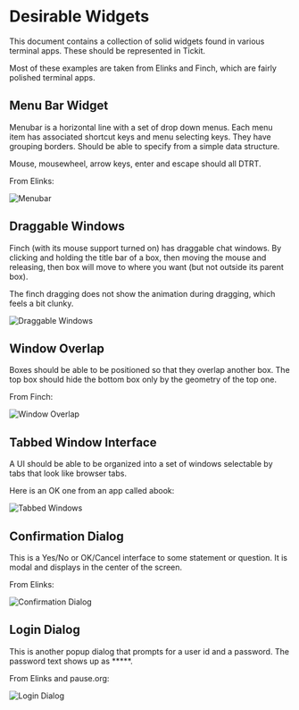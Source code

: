 # Desirable Widgets

This document contains a collection of solid widgets found in various
terminal apps. These should be represented in Tickit.

Most of these examples are taken from Elinks and Finch, which are
fairly polished terminal apps.

## Menu Bar Widget

Menubar is a horizontal line with a set of drop down menus. Each menu
item has associated shortcut keys and menu selecting keys. They have
grouping borders. Should be able to specify from a simple data
structure.

Mouse, mousewheel, arrow keys, enter and escape should all DTRT.

From Elinks:

![Menubar](https://raw.github.com/ingydotnet/tickit-widgets-todo/master/image/menubar.png)

## Draggable Windows

Finch (with its mouse support turned on) has draggable chat windows. By clicking and holding the title bar of a box, then moving the mouse and releasing, then box will move to where you want (but not outside its parent box).

The finch dragging does not show the animation during dragging, which feels a bit clunky.

![Draggable Windows](https://raw.github.com/ingydotnet/tickit-widgets-todo/master/image/draggable-windows.png)

## Window Overlap

Boxes should be able to be positioned so that they overlap another
box. The top box should hide the bottom box only by the geometry of
the top one.

From Finch:

![Window Overlap](https://raw.github.com/ingydotnet/tickit-widgets-todo/master/image/window-overlap.png)

## Tabbed Window Interface

A UI should be able to be organized into a set of windows selectable by tabs that look like browser tabs.

Here is an OK one from an app called abook:

![Tabbed Windows](https://raw.github.com/ingydotnet/tickit-widgets-todo/master/image/tabbed-windows.png)

## Confirmation Dialog

This is a Yes/No or OK/Cancel interface to some statement or question.
It is modal and displays in the center of the screen.

From Elinks:

![Confirmation Dialog](https://raw.github.com/ingydotnet/tickit-widgets-todo/master/image/confirmation-dialog.png)

## Login Dialog

This is another popup dialog that prompts for a user id and a
password. The password text shows up as \*\*\*\*\*.

From Elinks and pause.org:

![Login Dialog](https://raw.github.com/ingydotnet/tickit-widgets-todo/master/image/login-dialog.png)

